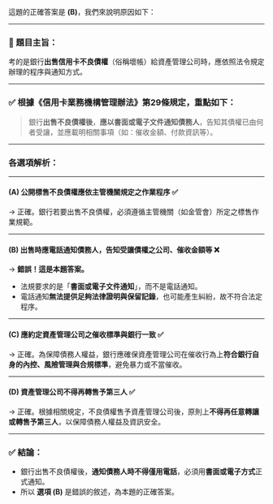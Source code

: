這題的正確答案是 **(B)**，我們來說明原因如下：

---

### 📌 題目主旨：
考的是銀行**出售信用卡不良債權**（俗稱壞帳）給資產管理公司時，應依照法令規定辦理的程序與通知方式。

---

### ✅ 根據《信用卡業務機構管理辦法》第29條規定，重點如下：

> 銀行**出售不良債權後**，**應以書面或電子文件通知債務人**，告知其債權已由何者受讓，並應載明相關事項（如：催收金額、付款資訊等）。

---

### 各選項解析：

---

#### **(A)** 公開標售不良債權應依主管機關規定之作業程序 ✅  
→ 正確。銀行若要出售不良債權，必須遵循主管機關（如金管會）所定之標售作業規範。

---

#### **(B)** 出售時應**電話通知**債務人，告知受讓債權之公司、催收金額等 ❌  
→ **錯誤！這是本題答案。**

- 法規要求的是「**書面或電子文件通知**」，而不是電話通知。
- 電話通知**無法提供足夠法律證明與保留記錄**，也可能產生糾紛，故不符合法定程序。

---

#### **(C)** 應約定資產管理公司之催收標準與銀行一致 ✅  
→ 正確。為保障債務人權益，銀行應確保資產管理公司在催收行為上**符合銀行自身的內控、風險管理與合規標準**，避免暴力或不當催收。

---

#### **(D)** 資產管理公司不得再轉售予第三人 ✅  
→ 正確。根據相關規定，不良債權售予資產管理公司後，原則上**不得再任意轉讓或轉售予第三人**，以保障債務人權益及資訊安全。

---

### ✅ 結論：

- 銀行出售不良債權後，**通知債務人時不得僅用電話**，必須用**書面或電子方式**正式通知。
- 所以 **選項 (B)** 是錯誤的敘述，為本題的正確答案。